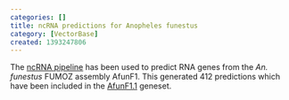 ```yaml
---
categories: []
title: ncRNA predictions for Anopheles funestus
category: [VectorBase]
created: 1393247806
---
```

The <a href="/info/genome/genebuild/ncrna.html">ncRNA pipeline</a> has been used to predict RNA genes from the <em>An. funestus</em> FUMOZ assembly AfunF1. This generated 412 predictions which have been included in the <a href="/organisms/anopheles-funestus/fumoz/AfunF1.1">AfunF1.1</a> geneset.
